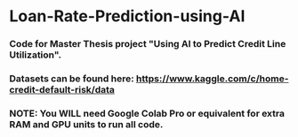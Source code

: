 # Loan-Rate-Prediction-using-AI

### Code for Master Thesis project "Using AI to Predict Credit Line Utilization".
### Datasets can be found here: https://www.kaggle.com/c/home-credit-default-risk/data
### NOTE: You WILL need Google Colab Pro or equivalent for extra RAM and GPU units to run all code.
